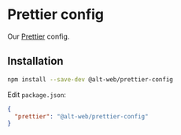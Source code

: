 # Prettier config

Our [Prettier](https://prettier.io) config.

## Installation

```bash
npm install --save-dev @alt-web/prettier-config
```

Edit `package.json`:

```json
{
  "prettier": "@alt-web/prettier-config"
}
```
